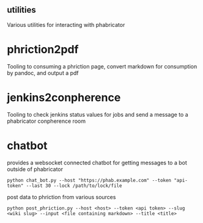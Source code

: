 utilities
---------
Various utilities for interacting with phabricator

# phriction2pdf
Tooling to consuming a phriction page, convert markdown for consumption by pandoc, and output a pdf

# jenkins2conpherence
Tooling to check jenkins status values for jobs and send a message to a phabricator conpherence room


# chatbot
provides a websocket connected chatbot for getting messages to a bot outside of phabricator

```
python chat_bot.py --host "https://phab.example.com" --token "api-token" --last 30 --lock /path/to/lock/file
```

post data to phriction from various sources

```
python post_phriction.py --host <host> --token <api token> --slug <wiki slug> --input <file containing markdown> --title <title>
```
